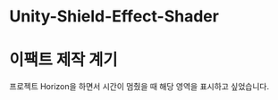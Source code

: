 # Unity-Shield-Effect-Shader
이팩트 제작 계기
===============
프로젝트 Horizon을 하면서 시간이 멈췄을 때 해당 영역을 표시하고 싶었습니다.
